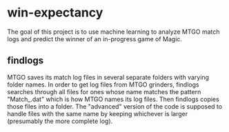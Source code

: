 # win-expectancy

The goal of this project is to use machine learning to analyze MTGO match logs and predict the winner of an in-progress game of Magic.

## findlogs

MTGO saves its match log files in several separate folders with varying folder names. In order to get log files from MTGO grinders, findlogs searches through all files for ones whose name matches the pattern "Match_<stuff>.dat" which is how MTGO names its log files. Then findlogs copies those files into a folder. The "advanced" version of the code is supposed to handle files with the same name by keeping whichever is larger (presumably the more complete log). 
